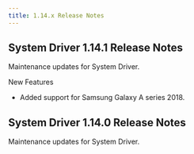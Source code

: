 ```yaml
---
title: 1.14.x Release Notes
---
```

## System Driver 1.14.1 Release Notes

Maintenance updates for System Driver.

New Features

* Added support for Samsung Galaxy A series 2018.
## System Driver 1.14.0 Release Notes

Maintenance updates for System Driver.

